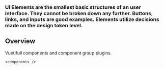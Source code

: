 ### UI Elements are the smallest basic structures of an user interface. They cannot be broken down any further. Buttons, links, and inputs are good examples. Elements utilize decisions made on the design token level.


## Overview
Vuetifull components and component group plugins.

```
<components />
```
